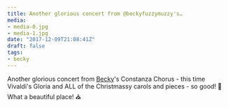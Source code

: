 ```yaml
---
title: Another glorious concert from @beckyfuzzymuzzy's…
media:
- media-0.jpg
- media-1.jpg
date: "2017-12-09T21:08:41Z"
draft: false
tags:
- becky
---
```

Another glorious concert from [Becky](/tags/becky)'s Constanza Chorus - this time Vivaldi's Gloria and ALL of the Christmassy carols and pieces - so good\! 🎄 What a beautiful place\! ⛪
